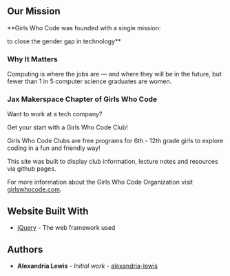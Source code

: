 ## Our Mission

**Girls Who Code was founded with a single mission:

to close the gender gap in technology**

### Why It Matters

Computing is where the jobs are — and where they will be in the future, but fewer than 1 in 5 computer science graduates are women.

### Jax Makerspace Chapter of Girls Who Code

Want to work at a tech company?

Get your start with a Girls Who Code Club!

Girls Who Code Clubs are free programs for 6th - 12th grade girls to explore coding in a fun and friendly way!

This site was built to display club information, lecture notes and resources via github pages.

For more information about the Girls Who Code Organization visit [girlswhocode.com](https://girlswhocode.com/).

## Website Built With

* [jQuery](https://api.jquery.com/) - The web framework used

## Authors

* **Alexandria Lewis** - *Initial work* - [alexandria-lewis](https://github.com/alexandria-lewis)